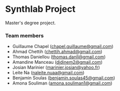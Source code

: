 # Synthlab Project

Master's degree project.

### Team members
* Guillaume Chapel (<chapel.guillaume@gmail.com>)
* Ahmad Chettih (<chettih.ahmad@gmail.com>)
* Thomas Daniellou (<thomas.danll@gmail.com>)
* Amandine Manceau (<didinem2@gmail.com>)
* Josian Marinier (<marinier.josian@yahoo.fr>)
* Leite Na  (<naleite.nuaa@gmail.com>)
* Benjamin Soulas (<benjamin.soulas45@gmail.com>)
* Amona Souliman (<amona.souliman1@gmail.com>)
